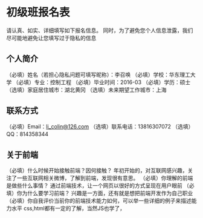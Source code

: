 # 初级班报名表

请认真、如实、详细填写如下报名信息。
同时，为了避免您个人信息泄露，我们尽可能地避免让您填写过于隐私的信息

## 个人简介

（必填）姓名（若担心隐私问题可填写昵称）：李召唤
（必填）学校：华东理工大学
（必填）专业：控制工程
（必填）毕业时间：2016-03
（必填）学历：硕士
（选填）家庭居住城市：湖北黄冈
（选填）未来期望工作城市：上海

## 联系方式

（必填）Email：li_colin@126.com
（选填）联系电话：13816307072
（选填）QQ：814358344

## 关于前端

（必填）什么时候开始接触前端？因何接触？
年初开始的，对互联网感兴趣，关注了一些互联网相关微博，了解到前端，发现很有意思。
（必填）你理解的前端是做些什么事情？
通过前端技术，让一个网页以很好的方式呈现在用户眼前
（必填）你为什么要学习前端？
兴趣是一方面，还有就是想把前端开发作为自己职业
（必填）你自我评价当前你的前端技术能力如何，可以举一些详细的例子来描述能力水平
css,html都有一定的了解，当然JS也学了，

